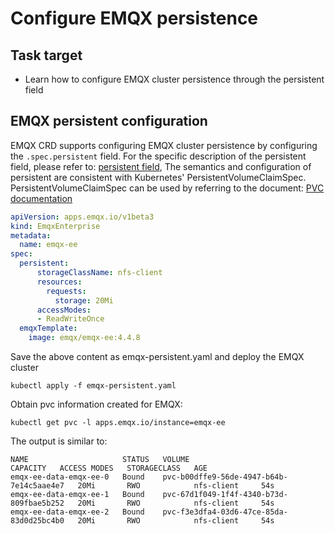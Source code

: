 # Configure EMQX persistence

## Task target
- Learn how to configure EMQX cluster persistence through the persistent field

## EMQX persistent configuration
EMQX CRD supports configuring EMQX cluster persistence by configuring the `.spec.persistent` field. For the specific description of the persistent field, please refer to: [persistent field](https://github.com/emqx/emqx-operator/blob/1.2.8/docs/en_US/reference/v1beta3-reference.md#servicetemplate), The semantics and configuration of persistent are consistent with Kubernetes' PersistentVolumeClaimSpec. PersistentVolumeClaimSpec can be used by referring to the document: [PVC documentation](https://kubernetes.io/docs/reference/generated/kubernetes-api/v1.25/#persistentvolumeclaimspec-v1-core)

```yaml
apiVersion: apps.emqx.io/v1beta3
kind: EmqxEnterprise
metadata:
  name: emqx-ee
spec:
  persistent:
      storageClassName: nfs-client
      resources:
        requests:
          storage: 20Mi
      accessModes:
      - ReadWriteOnce
  emqxTemplate:
    image: emqx/emqx-ee:4.4.8
```
Save the above content as emqx-persistent.yaml and deploy the EMQX cluster

```
kubectl apply -f emqx-persistent.yaml
```

Obtain pvc information created for EMQX:

```
kubectl get pvc -l apps.emqx.io/instance=emqx-ee
```

The output is similar to:

```
NAME                     STATUS   VOLUME                                     CAPACITY   ACCESS MODES   STORAGECLASS   AGE
emqx-ee-data-emqx-ee-0   Bound    pvc-b00dffe9-56de-4947-b64b-7e14c5aae4e7   20Mi       RWO            nfs-client     54s
emqx-ee-data-emqx-ee-1   Bound    pvc-67d1f049-1f4f-4340-b73d-809fbae5b252   20Mi       RWO            nfs-client     54s
emqx-ee-data-emqx-ee-2   Bound    pvc-f3e3dfa4-03d6-47ce-85da-83d0d25bc4b0   20Mi       RWO            nfs-client     54s
 ```

